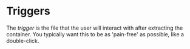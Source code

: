 # Triggers

The _trigger_ is the file that the user will interact with after extracting the container.  You typically want this to be as 'pain-free' as possible, like a double-click.
